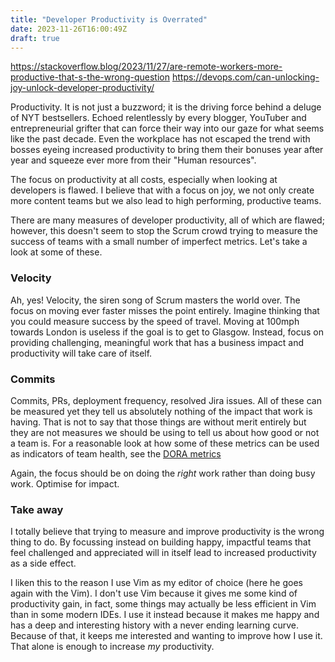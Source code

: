 ```yaml
---
title: "Developer Productivity is Overrated"
date: 2023-11-26T16:00:49Z
draft: true
---
```

https://stackoverflow.blog/2023/11/27/are-remote-workers-more-productive-that-s-the-wrong-question
https://devops.com/can-unlocking-joy-unlock-developer-productivity/

Productivity. It is not just a buzzword; it is the driving force behind a deluge of NYT bestsellers. Echoed relentlessly by every blogger,
YouTuber and entrepreneurial grifter that can force their way into our gaze for what seems like the past decade. Even the workplace has not escaped
the trend with bosses eyeing increased productivity to bring them their bonuses year after year and squeeze ever more from their "Human resources".

The focus on productivity at all costs, especially when looking at developers is flawed. I believe that with a focus on joy, we not only create
 more content teams but we also lead to high performing, productive teams.

There are many measures of developer productivity, all of which are flawed; however, this doesn't seem to stop the Scrum crowd trying to measure the
success of teams with a small number of imperfect metrics. Let's take a look at some of these.

### Velocity
Ah, yes! Velocity, the siren song of Scrum masters the world over. The focus on moving ever faster misses the point entirely. Imagine thinking that 
you could measure success by the speed of travel. Moving at 100mph towards London is useless if the goal is to get to Glasgow. Instead, focus on 
providing challenging, meaningful work that has a business impact and productivity will take care of itself.

### Commits
Commits, PRs, deployment frequency, resolved Jira issues. All of these can be measured yet they tell us absolutely nothing of the impact that work 
is having. That is not to say that those things are without merit entirely but they are not measures we should be using to tell us about
how good or not a team is. For a reasonable look at how some of these metrics can be used as indicators of team health, see the [DORA metrics](https://docs.gitlab.com/ee/user/analytics/dora_metrics.html)

Again, the focus should be on doing the _right_ work rather than doing busy work. Optimise for impact.

### Take away

I totally believe that trying to measure and improve productivity is the wrong thing to do. By focussing instead on building happy, impactful teams
that feel challenged and appreciated will in itself lead to increased productivity as a side effect.

I liken this to the reason I use Vim as my editor of choice (here he goes again with the Vim). I don't use Vim because it gives me some kind of 
productivity gain, in fact, some things may actually be less efficient in Vim than in some modern IDEs. I use it instead because it makes me happy
and has a deep and interesting history with a never ending learning curve. Because of that, it keeps me interested and wanting to improve how I use it.
That alone is enough to increase _my_ productivity.
